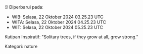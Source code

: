 ⏰ Diperbarui pada:
- WIB: Selasa, 22 Oktober 2024 03.25.23 UTC
- WITA: Selasa, 22 Oktober 2024 04.25.23 UTC
- WIT: Selasa, 22 Oktober 2024 05.25.23 UTC

Kutipan Inspiratif:
"Solitary trees, if they grow at all, grow strong."


Kategori: nature

